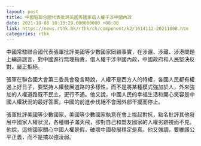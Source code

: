 ```yaml
---
layout: post
title: 中國駐聯合國代表批評美國等國家借人權干涉中國內政
date: 2021-10-08 10:13:29.000000000 +08:00
link: https://news.rthk.hk/rthk/ch/component/k2/1614112-20211008.htm
categories: rthk
---
```


中國常駐聯合國代表張軍批評美國等少數國家罔顧事實，在涉疆、涉藏、涉港問題上編造謊言，對中國進行無理指責，借人權干涉中國內政，中國政府和人民堅決反對、嚴正拒絕。

張軍在聯合國大會第三委員會發言時說，人權不是西方人的特權，各國人民都有權過上好日子，要堅持人權發展道路的多樣性，而不是將某種模式強加於人，外來強加的人權道路既不民主，更行不通。他又說，中國人民的幸福生活和開心笑容是中國人權狀況的最好答案，中國的前進步伐絕不會因外部干擾而停止。

張軍批評美國等少數國家，美國等少數國家執意在會上挑起對抗，點名批評其他發展中國家人權狀況，各種帽子滿天飛，卻對自己和盟友國家的人權劣跡視而不見。他說，這些國家關心中國人權是假，破壞中國發展穩定是真。他又強調，要維護公平正義，而不是搞以強淩弱。
